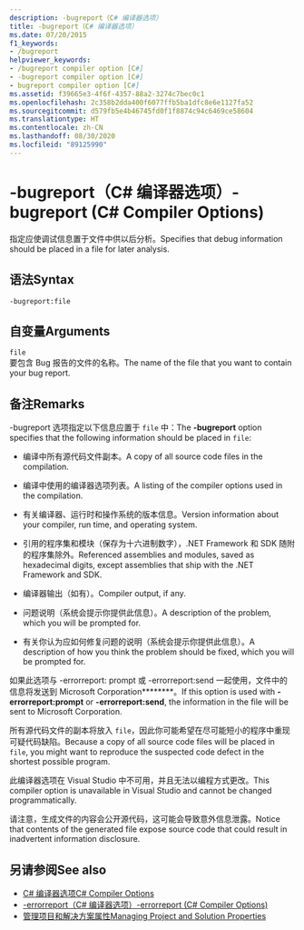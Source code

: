 ```yaml
---
description: -bugreport（C# 编译器选项）
title: -bugreport（C# 编译器选项）
ms.date: 07/20/2015
f1_keywords:
- /bugreport
helpviewer_keywords:
- /bugreport compiler option [C#]
- -bugreport compiler option [C#]
- bugreport compiler option [C#]
ms.assetid: f39665e3-4f6f-4357-88a2-3274c7bec0c1
ms.openlocfilehash: 2c358b2dda400f6077ffb5ba1dfc8e6e1127fa52
ms.sourcegitcommit: d579fb5e4b46745fd0f1f8874c94c6469ce58604
ms.translationtype: HT
ms.contentlocale: zh-CN
ms.lasthandoff: 08/30/2020
ms.locfileid: "89125990"
---
```

# <a name="-bugreport-c-compiler-options"></a><span data-ttu-id="22a78-103">-bugreport（C# 编译器选项）</span><span class="sxs-lookup"><span data-stu-id="22a78-103">-bugreport (C# Compiler Options)</span></span>
<span data-ttu-id="22a78-104">指定应使调试信息置于文件中供以后分析。</span><span class="sxs-lookup"><span data-stu-id="22a78-104">Specifies that debug information should be placed in a file for later analysis.</span></span>  
  
## <a name="syntax"></a><span data-ttu-id="22a78-105">语法</span><span class="sxs-lookup"><span data-stu-id="22a78-105">Syntax</span></span>  
  
```console  
-bugreport:file  
```  
  
## <a name="arguments"></a><span data-ttu-id="22a78-106">自变量</span><span class="sxs-lookup"><span data-stu-id="22a78-106">Arguments</span></span>  
 `file`  
 <span data-ttu-id="22a78-107">要包含 Bug 报告的文件的名称。</span><span class="sxs-lookup"><span data-stu-id="22a78-107">The name of the file that you want to contain your bug report.</span></span>  
  
## <a name="remarks"></a><span data-ttu-id="22a78-108">备注</span><span class="sxs-lookup"><span data-stu-id="22a78-108">Remarks</span></span>  
 <span data-ttu-id="22a78-109">-bugreport 选项指定以下信息应置于 `file` 中：</span><span class="sxs-lookup"><span data-stu-id="22a78-109">The **-bugreport** option specifies that the following information should be placed in `file`:</span></span>  
  
- <span data-ttu-id="22a78-110">编译中所有源代码文件副本。</span><span class="sxs-lookup"><span data-stu-id="22a78-110">A copy of all source code files in the compilation.</span></span>  
  
- <span data-ttu-id="22a78-111">编译中使用的编译器选项列表。</span><span class="sxs-lookup"><span data-stu-id="22a78-111">A listing of the compiler options used in the compilation.</span></span>  
  
- <span data-ttu-id="22a78-112">有关编译器、运行时和操作系统的版本信息。</span><span class="sxs-lookup"><span data-stu-id="22a78-112">Version information about your compiler, run time, and operating system.</span></span>  
  
- <span data-ttu-id="22a78-113">引用的程序集和模块（保存为十六进制数字），.NET Framework 和 SDK 随附的程序集除外。</span><span class="sxs-lookup"><span data-stu-id="22a78-113">Referenced assemblies and modules, saved as hexadecimal digits, except assemblies that ship with the .NET Framework and SDK.</span></span>  
  
- <span data-ttu-id="22a78-114">编译器输出（如有）。</span><span class="sxs-lookup"><span data-stu-id="22a78-114">Compiler output, if any.</span></span>  
  
- <span data-ttu-id="22a78-115">问题说明（系统会提示你提供此信息）。</span><span class="sxs-lookup"><span data-stu-id="22a78-115">A description of the problem, which you will be prompted for.</span></span>  
  
- <span data-ttu-id="22a78-116">有关你认为应如何修复问题的说明（系统会提示你提供此信息）。</span><span class="sxs-lookup"><span data-stu-id="22a78-116">A description of how you think the problem should be fixed, which you will be prompted for.</span></span>  
  
 <span data-ttu-id="22a78-117">如果此选项与 -errorreport: prompt 或 -errorreport:send 一起使用，文件中的信息将发送到 Microsoft Corporation\*\*\*\*\*\*\*\*。</span><span class="sxs-lookup"><span data-stu-id="22a78-117">If this option is used with **-errorreport:prompt** or **-errorreport:send**, the information in the file will be sent to Microsoft Corporation.</span></span>  
  
 <span data-ttu-id="22a78-118">所有源代码文件的副本将放入 `file`，因此你可能希望在尽可能短小的程序中重现可疑代码缺陷。</span><span class="sxs-lookup"><span data-stu-id="22a78-118">Because a copy of all source code files will be placed in `file`, you might want to reproduce the suspected code defect in the shortest possible program.</span></span>  
  
 <span data-ttu-id="22a78-119">此编译器选项在 Visual Studio 中不可用，并且无法以编程方式更改。</span><span class="sxs-lookup"><span data-stu-id="22a78-119">This compiler option is unavailable in Visual Studio and cannot be changed programmatically.</span></span>  
  
 <span data-ttu-id="22a78-120">请注意，生成文件的内容会公开源代码，这可能会导致意外信息泄露。</span><span class="sxs-lookup"><span data-stu-id="22a78-120">Notice that contents of the generated file expose source code that could result in inadvertent information disclosure.</span></span>  
  
## <a name="see-also"></a><span data-ttu-id="22a78-121">另请参阅</span><span class="sxs-lookup"><span data-stu-id="22a78-121">See also</span></span>

- [<span data-ttu-id="22a78-122">C# 编译器选项</span><span class="sxs-lookup"><span data-stu-id="22a78-122">C# Compiler Options</span></span>](./index.md)
- [<span data-ttu-id="22a78-123">-errorreport（C# 编译器选项）</span><span class="sxs-lookup"><span data-stu-id="22a78-123">-errorreport (C# Compiler Options)</span></span>](./errorreport-compiler-option.md)
- [<span data-ttu-id="22a78-124">管理项目和解决方案属性</span><span class="sxs-lookup"><span data-stu-id="22a78-124">Managing Project and Solution Properties</span></span>](/visualstudio/ide/managing-project-and-solution-properties)
